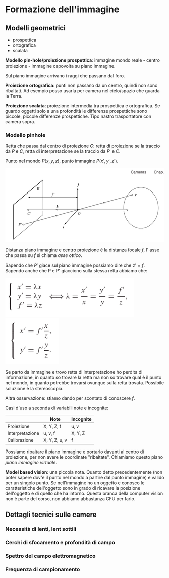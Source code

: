 # Formazione dell'immagine

## Modelli geometrici

- prospettica
- ortografica
- scalata

**Modello pin-hole/proiezione prospettica**: immagine mondo reale - centro proiezione - immagine capovolta su piano immagine.

Sul piano immagine arrivano i raggi che passano dal foro.

**Proiezione ortografica**: punti non passano da un centro, quindi non sono ribaltati. Ad esempio posso usarla per camera nel cielo/spazio che guarda la Terra.

**Proiezione scalata**: proiezione intermedia tra prospettica e ortografica. Se guardo oggetti solo a una profondità le differenze prospettiche sono piccole, piccole differenze prospettiche.
Tipo nastro trasportatore con camera sopra.

### Modello pinhole

Retta che passa dal centro di proiezione $C$: retta di proiezione se la traccio da $P$ e $C$, retta di interpretazione se la traccio da $P'$ e $C$. 

Punto nel mondo $P(x,y,z)$, punto immagine $P(x', y', z')$.

![pinhole](img/pinhole.png)

Distanza piano immagine e centro proiezione è la distanza focale $f$, l' asse che passa su $f$ si chiama _asse ottico_.

Sapendo che $P'$ giace sul piano immagine possiamo dire che $z' = f$.
Sapendo anche che P e P' giacciono sulla stessa retta abbiamo che:

![pinhole2](img/pinhole2.png)
![pinhole3](img/pinhole3.png)

Se parto da immagine e trovo retta di interpretazione ho perdita di informazione, in quanto so trovare la retta ma non so trovare qual è il punto nel mondo, in quanto potrebbe trovarsi ovunque sulla retta trovata. Possibile soluzione è la stereoscopia.

Altra osservazione: stiamo dando per scontato di conoscere $f$.

Casi d'uso a seconda di variabili note e incognite:

|                 | Note          | Incognite |
|-----------------|---------------|-----------|
| Proiezione      | X, Y, Z, f    | u, v      |
| Interpretazione | u, v, f       | X, Y, Z   |
| Calibrazione    | X, Y, Z, u, v | f         |


Possiamo ribaltare il piano immagine e portarlo davanti al centro di proiezione, per non avere le coordinate "ribaltate". Chiamiamo questo piano _piano immagine virtuale_.

**Model based vision**: una piccola nota.
Quanto detto precedentemente (non poter sapere dov'è il punto nel mondo a partire dal punto immagine) è valido per un singolo punto.
Se nell'immagine ho un oggetto e conosco le caratteristiche dell'oggetto sono in grado di ricavare la posizione dell'oggetto e di quello che ha intorno.
Questa branca della computer vision non è parte del corso, non abbiamo abbastanza CFU per farlo.

## Dettagli tecnici sulle camere

### Necessità di lenti, lent sottili

### Cerchi di sfocamento e profondità di campo

### Spettro del campo elettromagnetico

### Frequenza di campionamento

